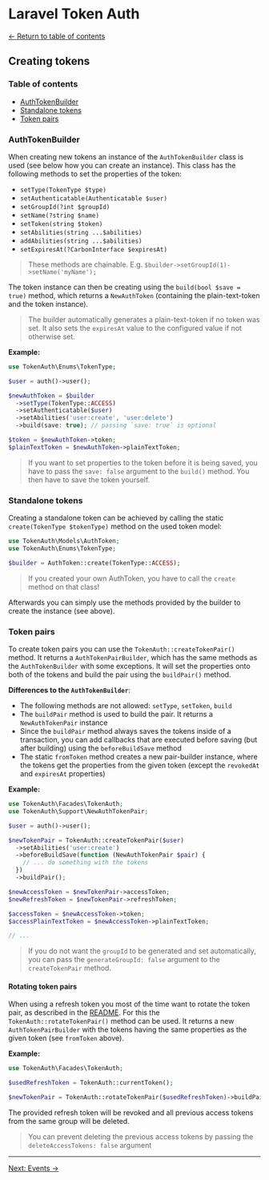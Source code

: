 # Laravel Token Auth

[&larr; Return to table of contents](./README.md)

## Creating tokens

### Table of contents

- [AuthTokenBuilder](#authtokenbuilder)
- [Standalone tokens](#standalone-tokens)
- [Token pairs](#token-pairs)

### AuthTokenBuilder

When creating new tokens an instance of the `AuthTokenBuilder` class is used (see below how you can create an instance). This class has the following methods to set the properties of the token:

- `setType(TokenType $type)`
- `setAuthenticatable(Authenticatable $user)`
- `setGroupId(?int $groupId)`
- `setName(?string $name)`
- `setToken(string $token)`
- `setAbilities(string ...$abilities)`
- `addAbilities(string ...$abilities)`
- `setExpiresAt(?CarbonInterface $expiresAt)`

> These methods are chainable. E.g. `$builder->setGroupId(1)->setName('myName');`

The token instance can then be creating using the `build(bool $save = true)` method, which returns a `NewAuthToken` (containing the plain-text-token and the token instance).

> The builder automatically generates a plain-text-token if no token was set.
> It also sets the `expiresAt` value to the configured value if not otherwise set.

**Example:**

```php
use TokenAuth\Enums\TokenType;

$user = auth()->user();

$newAuthToken = $builder
  ->setType(TokenType::ACCESS)
  ->setAuthenticatable($user)
  ->setAbilities('user:create', 'user:delete')
  ->build(save: true); // passing `save: true` is optional

$token = $newAuthToken->token;
$plainTextToken = $newAuthToken->plainTextToken;
```

> If you want to set properties to the token before it is being saved, you have to pass the `save: false` argument to the `build()` method. You then have to save the token yourself.

### Standalone tokens

Creating a standalone token can be achieved by calling the static `create(TokenType $tokenType)` method on the used token model:

```php
use TokenAuth\Models\AuthToken;
use TokenAuth\Enums\TokenType;

$builder = AuthToken::create(TokenType::ACCESS);
```

> If you created your own AuthToken, you have to call the `create` method on that class!

Afterwards you can simply use the methods provided by the builder to create the instance (see above).

### Token pairs

To create token pairs you can use the `TokenAuth::createTokenPair()` method. It returns a `AuthTokenPairBuilder`, which has the same methods as the `AuthTokenBuilder` with some exceptions. It will set the properties onto both of the tokens and build the pair using the `buildPair()` method.

**Differences to the `AuthTokenBuilder`**:

- The following methods are not allowed: `setType`, `setToken`, `build`
- The `buildPair` method is used to build the pair. It returns a `NewAuthTokenPair` instance
- Since the `buildPair` method always saves the tokens inside of a transaction, you can add callbacks that are executed before saving (but after building) using the `beforeBuildSave` method
- The static `fromToken` method creates a new pair-builder instance, where the tokens get the properties from the given token (except the `revokedAt` and `expiresAt` properties)

**Example:**

```php
use TokenAuth\Facades\TokenAuth;
use TokenAuth\Support\NewAuthTokenPair;

$user = auth()->user();

$newTokenPair = TokenAuth::createTokenPair($user)
  ->setAbilities('user:create')
  ->beforeBuildSave(function (NewAuthTokenPair $pair) {
    // ... do something with the tokens
  })
  ->buildPair();

$newAccessToken = $newTokenPair->accessToken;
$newRefreshToken = $newTokenPair->refreshToken;

$accessToken = $newAccessToken->token;
$accessPlainTextToken = $newAccessToken->plainTextToken;

// ...
```

> If you do not want the `groupId` to be generated and set automatically, you can pass the `generateGroupId: false` argument to the `createTokenPair` method.

#### Rotating token pairs

When using a refresh token you most of the time want to rotate the token pair, as described in the [README](../README.md#refresh-tokens). For this the `TokenAuth::rotateTokenPair()` method can be used. It returns a new `AuthTokenPairBuilder` with the tokens having the same properties as the given token (see `fromToken` above).

**Example:**

```php
use TokenAuth\Facades\TokenAuth;

$usedRefreshToken = TokenAuth::currentToken();

$newTokenPair = TokenAuth::rotateTokenPair($usedRefreshToken)->buildPair();
```

The provided refresh token will be revoked and all previous access tokens from the same group will be deleted.

> You can prevent deleting the previous access tokens by passing the `deleteAccessTokens: false` argument

---

[Next: Events &rarr;](./03-events.md)
